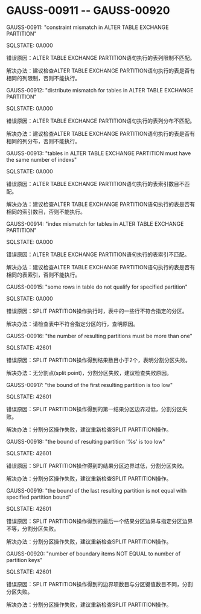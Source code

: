# GAUSS-00911 -- GAUSS-00920

GAUSS-00911: "constraint mismatch in ALTER TABLE EXCHANGE PARTITION"

SQLSTATE: 0A000

错误原因：ALTER TABLE EXCHANGE PARTITION语句执行的表列限制不匹配。

解决办法：建议检查ALTER TABLE EXCHANGE PARTITION语句执行的表是否有相同的列限制，否则不能执行。

GAUSS-00912: "distribute mismatch for tables in ALTER TABLE EXCHANGE PARTITION"

SQLSTATE: 0A000

错误原因：ALTER TABLE EXCHANGE PARTITION语句执行的表列分布不匹配。

解决办法：建议检查ALTER TABLE EXCHANGE PARTITION语句执行的表是否有相同的列分布，否则不能执行。

GAUSS-00913: "tables in ALTER TABLE EXCHANGE PARTITION must have the same number of indexs"

SQLSTATE: 0A000

错误原因：ALTER TABLE EXCHANGE PARTITION语句执行的表索引数目不匹配。

解决办法：建议检查ALTER TABLE EXCHANGE PARTITION语句执行的表是否有相同的索引数目，否则不能执行。

GAUSS-00914: "index mismatch for tables in ALTER TABLE EXCHANGE PARTITION"

SQLSTATE: 0A000

错误原因：ALTER TABLE EXCHANGE PARTITION语句执行的表索引不匹配。

解决办法：建议检查ALTER TABLE EXCHANGE PARTITION语句执行的表是否有相同的表索引，否则不能执行。

GAUSS-00915: "some rows in table do not qualify for specified partition"

SQLSTATE: 0A000

错误原因：SPLIT PARTITION操作执行时，表中的一些行不符合指定的分区。

解决办法：请检查表中不符合指定分区的行，查明原因。

GAUSS-00916: "the number of resulting partitions must be more than one"

SQLSTATE: 42601

错误原因：SPLIT PARTITION操作得到结果数目小于2个，表明分割分区失败。

解决办法：无分割点\(split point\)，分割分区失败，建议检查失败原因。

GAUSS-00917: "the bound of the first resulting partition is too low"

SQLSTATE: 42601

错误原因：SPLIT PARTITION操作得到的第一结果分区边界过低，分割分区失败。

解决办法：分割分区操作失败，建议重新检查SPLIT PARTITION操作。

GAUSS-00918: "the bound of resulting partition '%s' is too low"

SQLSTATE: 42601

错误原因：SPLIT PARTITION操作得到的结果分区边界过低，分割分区失败。

解决办法：分割分区操作失败，建议重新检查SPLIT PARTITION操作。

GAUSS-00919: "the bound of the last resulting partition is not equal with specified partition bound"

SQLSTATE: 42601

错误原因：SPLIT PARTITION操作得到的最后一个结果分区边界与指定分区边界不等，分割分区失败。

解决办法：分割分区操作失败，建议重新检查SPLIT PARTITION操作。

GAUSS-00920: "number of boundary items NOT EQUAL to number of partition keys"

SQLSTATE: 42601

错误原因：SPLIT PARTITION操作得到的边界项数目与分区键值数目不同，分割分区失败。

解决办法：分割分区操作失败，建议重新检查SPLIT PARTITION操作。

